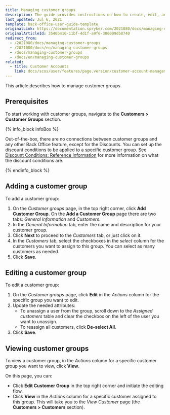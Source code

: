 ```yaml
---
title: Managing customer groups
description: The guide provides instructions on how to create, edit, and view customer groups in the Back Office.
last_updated: Jul 6, 2021
template: back-office-user-guide-template
originalLink: https://documentation.spryker.com/2021080/docs/managing-customer-groups
originalArticleId: 3540b410-11bf-4d1f-a9f6-306009db8740
redirect_from:
  - /2021080/docs/managing-customer-groups
  - /2021080/docs/en/managing-customer-groups
  - /docs/managing-customer-groups
  - /docs/en/managing-customer-groups
related:
  - title: Customer Accounts
    link: docs/scos/user/features/page.version/customer-account-management-feature-overview/customer-account-management-feature-overview.html
---
```


This article describes how to manage customer groups.

## Prerequisites

To start working with customer groups, navigate to the **Customers&nbsp;<span aria-label="and then">></span> Customer Groups** section.

{% info_block infoBox %}

Out-of-the-box, there are no connections between customer groups and any other Back Office feature, except for the Discounts. You can set up the discount conditions to be applied to a specific customer group. See  [Discount Conditions: Reference Information](/docs/scos/user/back-office-user-guides/{{page.version}}/merchandising/discount/creating-vouchers.html) for more information on what the discount conditions are.

{% endinfo_block %}

## Adding a customer group

To add a customer group:
1. On the *Customer groups* page, in the top right corner, click **Add Customer Group**.
On the **Add a Customer Group** page there are two tabs: *General Information* and *Customers*.
3. In the *General Information* tab, enter the name and description for your customer group.
4. Click **Next** to proceed to the *Customers* tab, or just click on it.
5. In the *Customers* tab, select the checkboxes in the _select_ column for the customers you want to assign to this group.
    You can select as many customers as needed.
5. Click **Save**.

## Editing a customer group

To edit a customer group:
1. On the *Customer groups* page, click **Edit** in the _Actions_ column for the specific group you want to edit.
2. Update the needed attributes:
    * To unassign a user from the group, scroll down to the *Assigned customers* table and clear the checkbox on the left of the user you want to unassign.
    * To reassign all customers, click **De-select All**.
3.  Click **Save**.

## Viewing customer groups

To view a customer group, in the _Actions_ column for a specific customer group you want to view, click **View**.

On this page, you can:
* Click **Edit Customer Group** in the top right corner and initiate the editing flow.
* Click **View** in the _Actions_ column for a specific customer assigned to this group. This will take you to the *View Customer* page (the **Customers&nbsp;<span aria-label="and then">></span> Customers** section).
